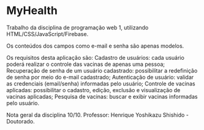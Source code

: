 # MyHealth
 
Trabalho da disciplina de programação web 1, utilizando HTML/CSS/JavaScript/Firebase.

Os conteúdos dos campos como e-mail e senha são apenas modelos.

Os requisitos desta aplicação são:
Cadastro de usuários: cada usuário poderá realizar o controle das vacinas de apenas uma pessoa;
Recuperação de senha de um usuário cadastrado: possibilitar a redefinição de senha por meio do e-mail cadastrado;
Autenticação de usuário: validar as credenciais (email/senha) informadas pelo usuário;
Controle de vacinas aplicadas: possibilitar o cadastro, edição, exclusão e visualização de vacinas aplicadas;
Pesquisa de vacinas: buscar e exibir vacinas informadas pelo usuário.

Nota geral da disciplina 10/10.
Professor: Henrique Yoshikazu Shishido - Doutorado.
